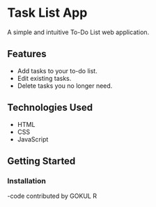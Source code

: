 # Task List App

A simple and intuitive To-Do List web application.

## Features

- Add tasks to your to-do list.
- Edit existing tasks.
- Delete tasks you no longer need.

## Technologies Used

- HTML
- CSS
- JavaScript

## Getting Started

### Installation




-code contributed by GOKUL R